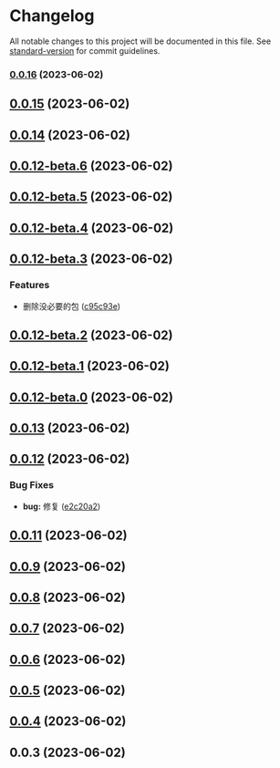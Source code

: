 # Changelog

All notable changes to this project will be documented in this file. See [standard-version](https://github.com/conventional-changelog/standard-version) for commit guidelines.

### [0.0.16](https://github.com/HikeBao/mock/compare/v0.0.15...v0.0.16) (2023-06-02)

## [0.0.15](https://github.com/HikeBao/mock/compare/v0.0.14...v0.0.15) (2023-06-02)



## [0.0.14](https://github.com/HikeBao/mock/compare/v0.0.12-beta.6...v0.0.14) (2023-06-02)



## [0.0.12-beta.6](https://github.com/HikeBao/mock/compare/v0.0.12-beta.5...v0.0.12-beta.6) (2023-06-02)



## [0.0.12-beta.5](https://github.com/HikeBao/mock/compare/v0.0.12-beta.4...v0.0.12-beta.5) (2023-06-02)



## [0.0.12-beta.4](https://github.com/HikeBao/mock/compare/v0.0.12-beta.3...v0.0.12-beta.4) (2023-06-02)



## [0.0.12-beta.3](https://github.com/HikeBao/mock/compare/v0.0.12-beta.2...v0.0.12-beta.3) (2023-06-02)


### Features

* 删除没必要的包 ([c95c93e](https://github.com/HikeBao/mock/commit/c95c93e361c879b3043398bcc0d2a8d7b71ee89f))



## [0.0.12-beta.2](https://github.com/HikeBao/mock/compare/v0.0.12-beta.1...v0.0.12-beta.2) (2023-06-02)



## [0.0.12-beta.1](https://github.com/HikeBao/mock/compare/v0.0.12-beta.0...v0.0.12-beta.1) (2023-06-02)



## [0.0.12-beta.0](https://github.com/HikeBao/mock/compare/v0.0.13...v0.0.12-beta.0) (2023-06-02)



## [0.0.13](https://github.com/HikeBao/mock/compare/v0.0.12...v0.0.13) (2023-06-02)



## [0.0.12](https://github.com/HikeBao/mock/compare/v0.0.11...v0.0.12) (2023-06-02)


### Bug Fixes

* **bug:** 修复 ([e2c20a2](https://github.com/HikeBao/mock/commit/e2c20a24253c28a8d43ebfcfde54c0e1e3063346))



## [0.0.11](https://github.com/HikeBao/mock/compare/v0.0.9...v0.0.11) (2023-06-02)



## [0.0.9](https://github.com/HikeBao/mock/compare/v0.0.8...v0.0.9) (2023-06-02)



## [0.0.8](https://github.com/HikeBao/mock/compare/v0.0.7...v0.0.8) (2023-06-02)



## [0.0.7](https://github.com/HikeBao/mock/compare/v0.0.6...v0.0.7) (2023-06-02)



## [0.0.6](https://github.com/HikeBao/mock/compare/v0.0.5...v0.0.6) (2023-06-02)



## [0.0.5](https://github.com/HikeBao/mock/compare/v0.0.4...v0.0.5) (2023-06-02)



## [0.0.4](https://github.com/HikeBao/mock/compare/v0.0.3...v0.0.4) (2023-06-02)



## 0.0.3 (2023-06-02)
